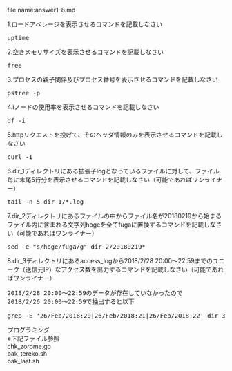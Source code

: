 file name:answer1-8.md

1.ロードアベレージを表示させるコマンドを記載しなさい  
<pre>uptime</pre>


2.空きメモリサイズを表示させるコマンドを記載しなさい  
<pre>free</pre>

3.プロセスの親子関係及びプロセス番号を表示させるコマンドを記載しなさい  
<pre>pstree -p</pre>

4.iノードの使用率を表示させるコマンドを記載しなさい  
<pre>df -i</pre>


5.httpリクエストを投げて、そのヘッダ情報のみを表示させるコマンドを記載しなさい  
<pre>curl -I</pre>


6.dir_1ディレクトリにある拡張子logとなっているファイルに対して、ファイル毎に末尾5行分を表示させるコマンドを記載しなさい（可能であればワンライナー）  
<pre>tail -n 5 dir_1/*.log</pre>


7.dir_2ディレクトリにあるファイルの中からファイル名が20180219から始まるファイル内に含まれる文字列hogeを全てfugaに置換するコマンドを記載しなさい（可能であればワンライナー）  
<pre>sed -e "s/hoge/fuga/g" dir_2/20180219*</pre>


8.dir_3ディレクトリにあるaccess_logから2018/2/28 20:00～22:59までのユニーク（送信元IP）なアクセス数を出力するコマンドを記載しなさい（可能であればワンライナー）  
<pre>
2018/2/28 20:00～22:59のデータが存在していなかったので
2018/2/26 20:00～22:59で抽出すると以下

grep -E '26/Feb/2018:20|26/Feb/2018:21|26/Feb/2018:22' dir_3/access_log | awk -F ' ' '{print $1}' | sort | uniq -c
</pre>

プログラミング  
※下記ファイル参照  
chk_zorome.go  
bak_tereko.sh  
bak_last.sh  
